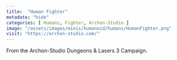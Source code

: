 ```yaml
---
title:  "Human Fighter"
metadate: "hide"
categories: [ Humans, Fighter, Archon-Studio ]
image: "/assets/images/minis/humanoid/humans/HumanFighter.png"
visit: "https://archon-studio.com/"
---
```

From the Archon-Studio Dungeons & Lasers 3 Campaign.